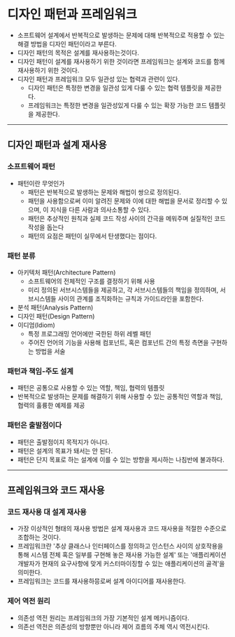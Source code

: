 # 디자인 패턴과 프레임워크

- 소프트웨어 설계에서 반복적으로 발생하는 문제에 대해 반복적으로 적용할 수 있는 해결 방법을 디자인 패턴이라고 부른다.
- 디자인 패턴의 목적은 설계를 재사용하는것이다.
- 디자인 패턴이 설계를 재사용하기 위한 것이라면 프레임워크는 설계와 코드를 함께 재사용하기 위한 것이다.
- 디자인 패턴과 프레임워크 모두 일관성 있는 협력과 관련이 있다.
  - 디자인 패턴은 특정한 변경을 일관성 있게 다룰 수 있는 협력 템플릿을 제공한다.
  - 프레임워크는 특정한 변경을 일관성있게 다룰 수 있는 확장 가능한 코드 템플릿을 제공한다.

------------------

## 디자인 패턴과 설계 재사용

### 소프트웨어 패턴

- 패턴이란 무엇인가
  - 패턴은 반복적으로 발생하는 문제와 해법이 쌍으로 정의된다.
  - 패턴을 사용함으로써 이미 알려진 문제와 이에 대한 해법을 문서로 정리할 수 있으며, 이 지식을 다른 사람과 의사소통할 수 있다.
  - 패턴은 추상적인 원칙과 실제 코드 작성 사이의 간극을 메워주며 실질적인 코드 작성을 돕는다
  - 패턴의 요점은 패턴이 실무에서 탄생했다는 점이다.

### 패턴 분류

- 아키텍처 패턴(Architecture Pattern)
  - 소프트웨어의 전체적인 구조를 결정하기 위해 사용
  - 미리 정의된 서브시스템들을 제공하고, 각 서브시스템들의 책임을 정의하며, 서브시스템들 사이의 관계를 조직화하는 규칙과
  가이드라인을 포함한다.
- 분석 패턴(Analysis Pattern)
- 디자인 패턴(Design Pattern)
- 이디엄(Idiom)
  - 특정 프로그래밍 언어에만 국한된 하위 레벨 패턴
  - 주어진 언어의 기능을 사용해 컴포넌트, 혹은 컴포넌트 간의 특정 측면을 구현하는 방법을 서술

### 패턴과 책임-주도 설계

- 패턴은 공통으로 사용할 수 있는 역할, 책임, 협력의 템플릿
- 반복적으로 발생하는 문제를 해결하기 위해 사용할 수 있는 공통적인 역할과 책임, 협력의 훌륭한 예제를 제공

### 패턴은 출발점이다

- 패턴은 출발점이지 목적지가 아니다.
- 패턴은 설계의 목표가 돼서는 안 된다.
- 패턴은 단지 목표로 하는 설계에 이를 수 있는 방향을 제시하는 나침반에 불과하다.

-------------

## 프레임워크와 코드 재사용

### 코드 재사용 대 설계 재사용

- 가장 이상적인 형태의 재사용 방법은 설계 재사용과 코드 재사용을 적절한 수준으로 조합하는 것이다.
- 프레임워크란 '추상 클래스나 인터페이스를 정의하고 인스턴스 사이의 상호작용을 통해 시스템 전체 혹은 일부를 구현해 놓은 재사용 가능한 설계' 또는
'애플리케이션 개발자가 현재의 요구사항에 맞게 커스터마이징할 수 있는 애플리케이션의 골격'을 의미한다.
- 프레임워크는 코드를 재사용하믕로써 설계 아이디어를 재사용한다.

### 제어 역전 원리

- 의존성 역전 원리는 프레임워크의 가장 기본적인 설계 메커니즘이다.
- 의존선 역전은 의존성의 방향뿐만 아니라 제어 흐름의 주체 역시 역전시킨다.
